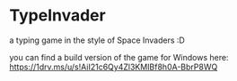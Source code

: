 # TypeInvader
a typing game in the style of Space Invaders :D

you can find a build version of the game for Windows here: https://1drv.ms/u/s!AiI21c6Qy4Zl3KMIBf8h0A-BbrP8WQ
